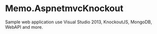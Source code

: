 # Memo.AspnetmvcKnockout
Sample web application use Visual Studio 2013, KnockoutJS, MongoDB, WebAPI and more.
